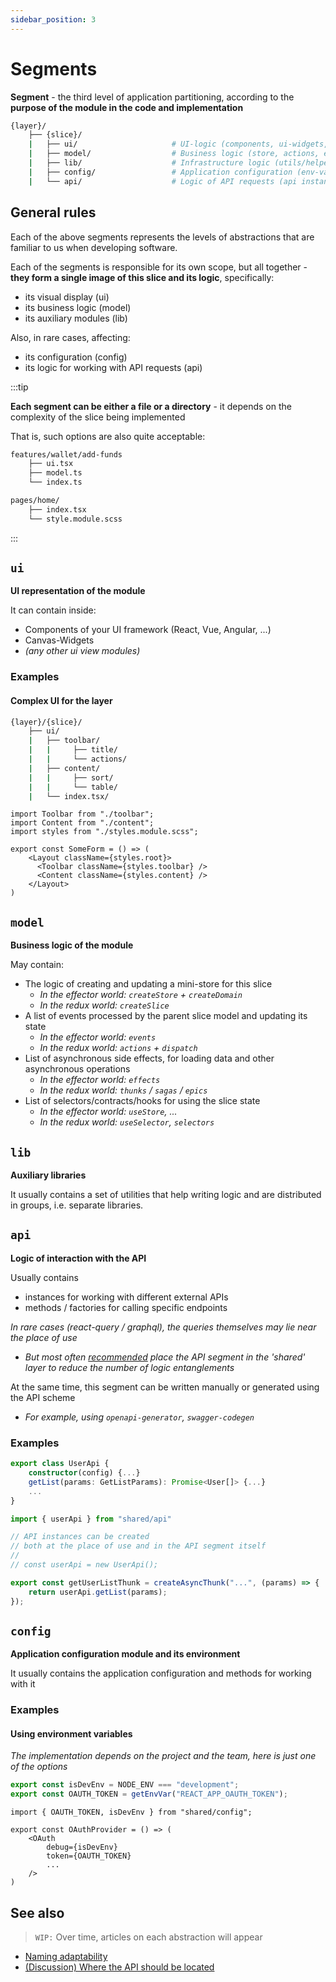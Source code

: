 ```yaml
---
sidebar_position: 3
---
```


# Segments

**Segment** - the third level of application partitioning, according to the **purpose of the module in the code and implementation**

```sh
{layer}/
    ├── {slice}/
    |   ├── ui/                     # UI-logic (components, ui-widgets, ...)
    |   ├── model/                  # Business logic (store, actions, effects, reducers, ...)
    |   ├── lib/                    # Infrastructure logic (utils/helpers)
    |   ├── config/                 # Application configuration (env-vars, ...)
    |   └── api/                    # Logic of API requests (api instances, requests, ...)
```

## General rules

Each of the above segments represents the levels of abstractions that are familiar to us when developing software.

Each of the segments is responsible for its own scope, but all together - **they form a single image of this slice and its logic**, specifically:

- its visual display (ui)
- its business logic (model)
- its auxiliary modules (lib)

Also, in rare cases, affecting:

- its configuration (config)
- its logic for working with API requests (api)

:::tip

**Each segment can be either a file or a directory** - it depends on the complexity of the slice being implemented

That is, such options are also quite acceptable:

```sh
features/wallet/add-funds
    ├── ui.tsx
    ├── model.ts
    └── index.ts
```

```sh
pages/home/
    ├── index.tsx
    └── style.module.scss
```

:::

## `ui`

**UI representation of the module**

It can contain inside:

- Components of your UI framework (React, Vue, Angular, ...)
- Canvas-Widgets
- *(any other ui view modules)*

### Examples

#### Complex UI for the layer

```sh
{layer}/{slice}/
    ├── ui/
    |   ├── toolbar/
    |   |     ├── title/
    |   |     └── actions/
    |   ├── content/
    |   |     ├── sort/
    |   |     └── table/
    |   └── index.tsx/
```

```tsx title={layer}/{slice}/ui/index.tsx
import Toolbar from "./toolbar";
import Content from "./content";
import styles from "./styles.module.scss";

export const SomeForm = () => (
    <Layout className={styles.root}>
      <Toolbar className={styles.toolbar} />  
      <Content className={styles.content} />
    </Layout>
)
```

## `model`

**Business logic of the module**

May contain:

- The logic of creating and updating a mini-store for this slice
  - *In the effector world: `createStore` + `createDomain`*
  - *In the redux world: `createSlice`*
- A list of events processed by the parent slice model and updating its state
  - *In the effector world: `events`*
  - *In the redux world: `actions` + `dispatch`*
- List of asynchronous side effects, for loading data and other asynchronous operations
  - *In the effector world: `effects`*
  - *In the redux world: `thunks` / `sagas` / `epics`*
- List of selectors/contracts/hooks for using the slice state
  - *In the effector world: `useStore`, ...*
  - *In the redux world: `useSelector`, `selectors`*

## `lib`

**Auxiliary libraries**

It usually contains a set of utilities that help writing logic and are distributed in groups, i.e. separate libraries.

## `api`

**Logic of interaction with the API**

Usually contains

- instances for working with different external APIs
- methods / factories for calling specific endpoints

*In rare cases (react-query / graphql), the queries themselves may lie near the place of use*

- *But most often [recommended][disc-api] place the API segment in the 'shared' layer to reduce the number of logic entanglements*

At the same time, this segment can be written manually or generated using the API scheme

- *For example, using `openapi-generator`, `swagger-codegen`*

### Examples

```ts title=**/**/api/user.ts
export class UserApi {
    constructor(config) {...}
    getList(params: GetListParams): Promise<User[]> {...}
    ...
}
```

```ts title=**/**/model/thunks.ts
import { userApi } from "shared/api"

// API instances can be created
// both at the place of use and in the API segment itself
//
// const userApi = new UserApi();

export const getUserListThunk = createAsyncThunk("...", (params) => {
    return userApi.getList(params);
});
```

## `config`

**Application configuration module and its environment**

It usually contains the application configuration and methods for working with it

### Examples

#### Using environment variables

*The implementation depends on the project and the team, here is just one of the options*

```ts title=shared/config/index.ts
export const isDevEnv = NODE_ENV === "development";
export const OAUTH_TOKEN = getEnvVar("REACT_APP_OAUTH_TOKEN");
```

```tsx title=**/**/index.tsx
import { OAUTH_TOKEN, isDevEnv } from "shared/config";

export const OAuthProvider = () => (
    <OAuth
        debug={isDevEnv}
        token={OAUTH_TOKEN}
        ...
    />
)
```

## See also

> `WIP:` Over time, articles on each abstraction will appear

- [Naming adaptability][refs-naming-adaptability]
- [(Discussion) Where the API should be located][disc-api]

[refs-naming-adaptability]: /docs/concepts/naming-adaptability

[disc-api]: https://github.com/feature-sliced/documentation/discussions/66

